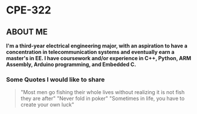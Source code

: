 # CPE-322 
## ABOUT ME
**I'm a third-year electrical engineering major, with an aspiration to have a concentration in telecommunication systems and eventually earn a master's in EE. 
I have coursework and/or experience in C++, Python, ARM Assembly, Arduino programming, and Embedded C.**
### Some Quotes I would like to share
> "Most men go fishing their whole lives without realizing it is not fish they are after"
"Never fold in poker"
"Sometimes in life, you have to create your own luck"
